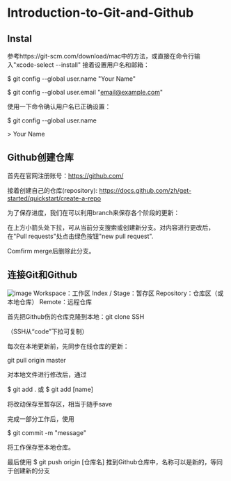 # Introduction-to-Git-and-Github
## Instal
参考https://git-scm.com/download/mac中的方法，或直接在命令行输入"xcode-select --install"
接着设置用户名和邮箱：

$ git config --global user.name "Your Name"

$ git config --global user.email "email@example.com"

使用一下命令确认用户名已正确设置：

$ git config --global user.name

\> Your Name
## Github创建仓库
首先在官网注册账号：https://github.com/

接着创建自己的仓库(repository): https://docs.github.com/zh/get-started/quickstart/create-a-repo

为了保存进度，我们在可以利用branch来保存各个阶段的更新：

在上方小箭头处下拉，可从当前分支搜索或创建新分支。对内容进行更改后，在"Pull requests"处点击绿色按钮"new pull request".

Comfirm merge后删除此分支。
## 连接Git和Github
![image](https://user-images.githubusercontent.com/121569054/209863485-3030079d-c5af-43e2-8b69-742a9f69280f.png)
Workspace：工作区
Index / Stage：暂存区
Repository：仓库区（或本地仓库）
Remote：远程仓库

首先把Github伤的仓库克隆到本地：git clone SSH

（SSH从“code”下拉可复制）

每次在本地更新前，先同步在线仓库的更新：

git pull origin master

对本地文件进行修改后，通过

$ git add .	或 $ git add [name]

将改动保存至暂存区，相当于随手save

完成一部分工作后，使用

$ git commit -m "message"

将工作保存至本地仓库。

最后使用 $ git push origin [仓库名]	推到Github仓库中，名称可以是新的，等同于创建新的分支